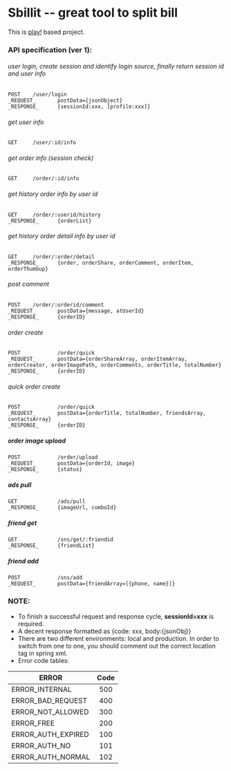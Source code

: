 Sbillit --  great tool to split bill
========

This is [play!](http://www.playframework.com/) based project. 

### API specification (ver 1):
		
###### user login, create session and identify login source, finally return session id and user info
	POST 	/user/login	
	_REQUEST_		postData={jsonObject}
	_RESPONSE_		{sessionId:xxx, [profile:xxx]}
	
###### get user info
	GET		/user/:id/info
		
###### get order info (session check)
	GET		/order/:id/info	
		
###### get history order info by user id
	GET		/order/:userid/history
	_RESPONSE_		{orderList}
	
###### get history order  detail info by user id
	GET		/order/:order/detail
	_RESPONSE_		{order, orderShare, orderComment, orderItem, orderThumbup}
	
###### post comment
	POST    /order/:orderid/comment
	_REQUEST_  		postData={message, atUserId}
	_RESPONSE_		{orderID}
	
###### order create
	POST    		/order/quick
	_REQUEST_		postData={orderShareArray, orderItemArray, orderCreator, orderImagePath, orderComments, orderTitle, totalNumber}
	_RESPONSE_		{orderID}
	
###### quick order create
	POST    		/order/quick
	_REQUEST_		postData={orderTitle, totalNumber, friendsArray, contactsArray}
	_RESPONSE_		{orderID}
	
##### order image upload
	POST 			/order/upload
	_REQUEST_		postData={orderId, image}
	_RESPONSE_		{status}
	
##### ads pull
	GET				/ads/pull
	_RESPONSE_		{imageUrl, comboId}
	
##### friend get
	GET 			/sns/get/:friendid
	_RESPONSE_		{friendList}

##### friend add
	POST 			/sns/add
	_REQUEST_  		postData={friendArray=[{phone, name}]}

	
### NOTE:
* To finish a successful request and response cycle, **sessionId=xxx** is required.
* A decent response formatted as {code: xxx, body:{jsonObj}}
* There are two different environments: local and production. In order to switch from one to one, you should comment out the correct location tag in spring xml.
* Error code tables:	

| ERROR 	       		| Code          | 
| ---------------------	|:-------------:| 
| ERROR_INTERNAL     	| 500 | 
| ERROR_BAD_REQUEST     | 400 | 
| ERROR_NOT_ALLOWED     | 300 | 
| ERROR_FREE     		| 200 | 
| ERROR_AUTH_EXPIRED    | 100 | 
| ERROR_AUTH_NO     	| 101 | 
| ERROR_AUTH_NORMAL     | 102 | 
	
	
	

		
	